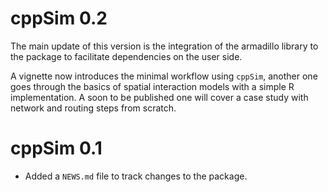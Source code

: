 # cppSim 0.2

The main update of this version is the integration of the armadillo library to the package to facilitate dependencies on the user side. 

A vignette now introduces the minimal workflow using `cppSim`, another one goes through the basics of spatial interaction models with a simple R implementation. 
A soon to be published one will cover a case study with network and routing steps from scratch.  



# cppSim 0.1

* Added a `NEWS.md` file to track changes to the package.

